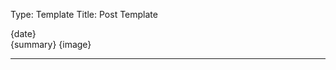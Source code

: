 Type: Template
Title: Post Template

<div class="content">
		<div class="article-container">
			<div class="outline">
				<div class="post-info">
					<i class="fa-solid fa-clock"></i> {date}
				</div>
			</div>
<article>
{summary}
{image}
</article>
</div>
</div>
		
<hr class="post-spacing">
</hr>